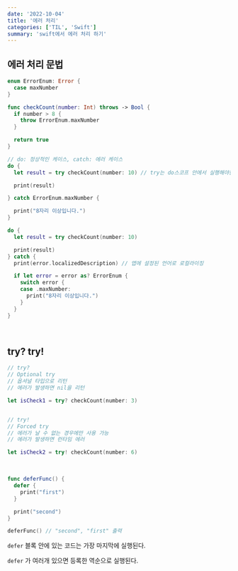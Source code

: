 ```yaml
---
date: '2022-10-04'
title: '에러 처리'
categories: ['TIL', 'Swift']
summary: 'swift에서 에러 처리 하기'
---
```


## 에러 처리 문법

```swift
enum ErrorEnum: Error {
  case maxNumber
}

func checkCount(number: Int) throws -> Bool {
  if number > 8 {
    throw ErrorEnum.maxNumber
  }

  return true
}
```

```swift
// do: 정상적인 케이스, catch: 에러 케이스
do {
  let result = try checkCount(number: 10) // try는 do스코프 안에서 실행해야한다.

  print(result)

} catch ErrorEnum.maxNumber {

  print("8자리 이상입니다.")
}
```

```swift
do {
  let result = try checkCount(number: 10)

  print(result)
} catch {
  print(error.localizedDescription) // 앱에 설정된 언어로 로컬라이징

  if let error = error as? ErrorEnum {
    switch error {
    case .maxNumber:
      print("8자리 이상입니다.")
    }
  }
}
```

<br/>

## try? try!

```swift
// try?
// Optional try
// 옵셔널 타입으로 리턴
// 에러가 발생하면 nil을 리턴

let isCheck1 = try? checkCount(number: 3)


// try!
// Forced try
// 에러가 날 수 없는 경우에만 사용 가능
// 에러가 발생하면 런타임 에러

let isCheck2 = try! checkCount(number: 6)
```

<br/>

```swift
func deferFunc() {
  defer {
    print("first")
  }

  print("second")
}

deferFunc() // "second", "first" 출력
```

`defer` 블록 안에 있는 코드는 가장 마지막에 실행된다.

`defer` 가 여러개 있으면 등록한 역순으로 실행된다.
